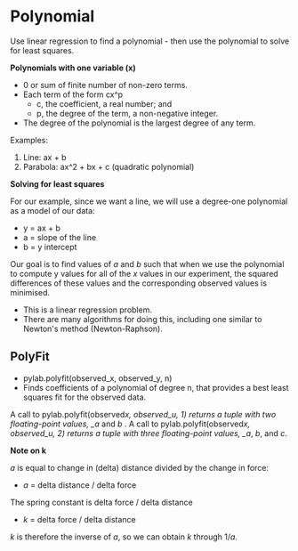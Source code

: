 # Polynomial

Use linear regression to find a polynomial - then use the polynomial to solve for least squares.

**Polynomials with one variable (x)**

- 0 or sum of finite number of non-zero terms.
- Each term of the form cx^p
  - c, the coefficient, a real number; and
  - p, the degree of the term, a non-negative integer.
- The degree of the polynomial is the largest degree of any term.

Examples:

1. Line: ax + b
2. Parabola: ax^2 + bx + c (quadratic polynomial)

**Solving for least squares**

For our example, since we want a line, we will use a degree-one polynomial as a model of our data:

- y = ax + b
- a = slope of the line
- b = y intercept

Our goal is to find values of _a_ and _b_ such that when we use the polynomial to compute y values for all of the _x_ values in our experiment, the squared differences of these values and the corresponding observed values is minimised.

- This is a linear regression problem.
- There are many algorithms for doing this, including one similar to Newton's method (Newton-Raphson).

## PolyFit

- pylab.polyfit(observed_x, observed_y, n)
- Finds coefficients of a polynomial of degree n, that provides a best least squares fit for the observed data.

A call to pylab.polyfit(observed*x, observed_u, 1) returns a tuple with two floating-point values, \_a* and _b_
.
A call to pylab.polyfit(observed*x, observed_u, 2) returns a tuple with three floating-point values, \_a*, _b_, and _c_.

**Note on k**

_a_ is equal to change in (delta) distance divided by the change in force:

- _a_ = delta distance / delta force

The spring constant is delta force / delta distance

- _k_ = delta force / delta distance

_k_ is therefore the inverse of _a_, so we can obtain _k_ through 1/_a_.
